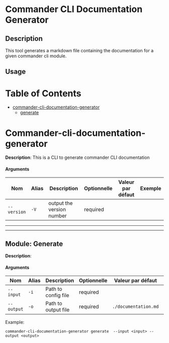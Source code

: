 # Commander CLI Documentation Generator

## Description

This tool generates a markdown file containing the documentation for a given commander cli module.

## Usage
# Table of Contents

 - [commander-cli-documentation-generator](#commander-cli-documentation-generator)
	 - [generate](#generate)
# Commander-cli-documentation-generator 
**Description**: 
 This is a CLI to generate commander CLI documentation 

#### Arguments
| Nom | Alias | Description | Optionnelle | Valeur par défaut | Exemple | 
| ---- | ----- | ----------- | ----------- | --------------- | ----------- | 
| `--version` | `-V` | output the version number | required |  |
---
---
## Module: Generate <div id="generate"></div>
**Description**: 
 

#### Arguments
| Nom | Alias | Description | Optionnelle | Valeur par défaut | Exemple | 
| ---- | ----- | ----------- | ----------- | --------------- | ----------- | 
| `--input` | `-i` | Path to config file | required |  |
| `--output` | `-o` | Path to output file | required | `./documentation.md` |
Example: 

 
    
    commander-cli-documentation-generator generate  --input <input> --output <output>
    

